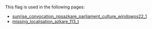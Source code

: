 This flag is used in the following pages:
 - [sunrise_convocation_npsazkare_parliament_culture_windowps22_1](../events/sunrise_convocation_npsazkare_parliament_culture_windowps22_1.md)
 - [missing_localisation_azkare_113_t](../events/missing_localisation_azkare_113_t.md)
